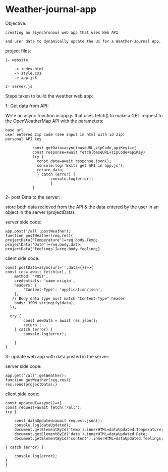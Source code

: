 # Weather-journal-app
Objective:

    creating an asynchronous web app that uses Web API 
    
    and user data to dynamically update the UI for a Weather-Journal App.
    
 project files:
 
    1- website
    
        -> index.html
        -> style.css
        -> app.jsS
        
    2- server.js
    
Steps taken to build the weather web app:
    
1- Get data from API:
    
Write an async function in app.js that uses fetch() to make a GET request to the OpenWeatherMap API with the parameters:

    base url
    user entered zip code (see input in html with id zip)
    personal API key
    
                const getData=async(baseURL,zipCode,apiKey)=>{
                const response=await fetch(baseURL+zipCode+apiKey)
                try {
                  const data=await response.json();
                  console.log('Exits get API in app.js');
                  return data;
                  } catch (error) {
                        console.log(error);  
                        }
                }
                
2- post Data to the server:

store both data recieved from the API & the data entered by the user in an object in the server (projectData).

server side code:

    app.post('/all',postWeather);
    function postWeather(req,res){
    projectData['Temperature']=req.body.Temp;
    projectData['Date']=req.body.date;
    projectData['feelings']=req.body.feeling;}
    
client side code:

    const postData=async(url='',data={})=>{
    const res= await fetch(url, {
        method: 'POST', 
        credentials: 'same-origin',
        headers: {
            'Content-Type': 'application/json',
        },
       // Body data type must match "Content-Type" header        
        body: JSON.stringify(data), 
      });

      try {
            const newData = await res.json();
            return ;
        } catch (error) {
            console.log(error);
            
        }
    }
    
3- update web app with data posted in the server:

server side code:

    app.get('/all',getWeather);
    function getWeather(req,res){
    res.send(projectData);}
    
client side code:

    const updateUI=async()=>{
    const request=await fetch('/all');
    try {
        
        const dataUpdated=await request.json();
        console.log(dataUpdated);
        document.getElementById('temp').innerHTML=dataUpdated.Temperature;
        document.getElementById('date').innerHTML=dataUpdated.Date;
        document.getElementById('content').innerHTML=dataUpdated.feelings;

    } catch (error) {
        
        console.log(error);
    }
    }
